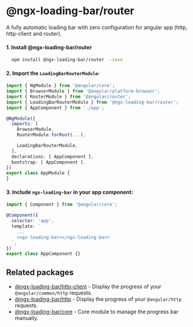 # @ngx-loading-bar/router

A fully automatic loading bar with zero configuration for angular app (http, http-client and router).

#### 1. Install @ngx-loading-bar/router

```bash
  npm install @ngx-loading-bar/router --save
```

#### 2. Import the `LoadingBarRouterModule`:

```ts
import { NgModule } from '@angular/core';
import { BrowserModule } from '@angular/platform-browser';
import { RouterModule } from '@angular/router';
import { LoadingBarRouterModule } from '@ngx-loading-bar/router';
import { AppComponent } from './app';

@NgModule({
  imports: [
    BrowserModule,
    RouterModule.forRoot(...),

    LoadingBarRouterModule,
  ],
  declarations: [ AppComponent ],
  bootstrap: [ AppComponent ],
})
export class AppModule {
}

```

#### 3. Include `ngx-loading-bar` in your app component:

```ts
import { Component } from '@angular/core';

@Component({
  selector: 'app',
  template: `
    ...
    <ngx-loading-bar></ngx-loading-bar>
  `,
})
export class AppComponent {}
```

## Related packages

- [@ngx-loading-bar/http-client](./../../packages/http-client/README.md) - Display the progress of your `@angular/common/http` requests.
- [@ngx-loading-bar/http](./../../packages/http/README.md) - Display the progress of your `@angular/http` requests.
- [@ngx-loading-bar/core](./../../packages/core/README.md) - Core module to manage the progress bar manually.
